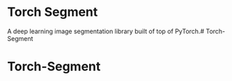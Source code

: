 # Torch Segment



A deep learning image segmentation library built of top of PyTorch.# Torch-Segment
# Torch-Segment
